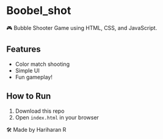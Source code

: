 # Boobel_shot

🎮 Bubble Shooter Game using HTML, CSS, and JavaScript.

## Features
- Color match shooting
- Simple UI
- Fun gameplay!

## How to Run
1. Download this repo
2. Open `index.html` in your browser

🛠 Made by Hariharan R 
